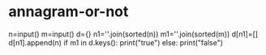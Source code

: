 # annagram-or-not
n=input()
m=input()
d={}
n1=''.join(sorted(n))
m1=''.join(sorted(m))
d[n1]=[]
d[n1].append(n)
if m1 in d.keys():
    print("true")
else:
    print("false")
               
